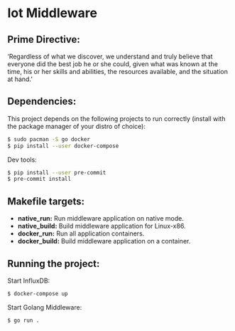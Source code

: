 # Iot Middleware

## Prime Directive:
‘Regardless of what we discover, we understand and truly believe that everyone did the best job he or she could, given what was known at the time, his or her skills and abilities, the resources available, and the situation at hand.’

## Dependencies:
This project depends on the following projects to run correctly (install with the package manager of your distro of choice):

```sh
$ sudo pacman -S go docker
$ pip install --user docker-compose
```

Dev tools:

```sh
$ pip install --user pre-commit
$ pre-commit install
```


## Makefile targets:
* __native_run:__ Run middleware application on native mode.
* __native_build:__ Build middleware application for Linux-x86.
* __docker_run:__ Run all application containers.
* __docker_build:__ Build middleware application on a container.

## Running the project:

Start InfluxDB:

```sh
$ docker-compose up
```
Start Golang Middleware:

```sh
$ go run .
```
